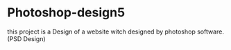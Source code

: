# Photoshop-design5
this project is a Design of a website witch designed by photoshop software. (PSD Design)
